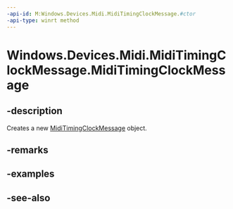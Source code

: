 ```yaml
---
-api-id: M:Windows.Devices.Midi.MidiTimingClockMessage.#ctor
-api-type: winrt method
---
```


<!-- Method syntax
public MidiTimingClockMessage()
-->

# Windows.Devices.Midi.MidiTimingClockMessage.MidiTimingClockMessage

## -description
Creates a new [MidiTimingClockMessage](miditimingclockmessage.md) object.

## -remarks

## -examples

## -see-also
